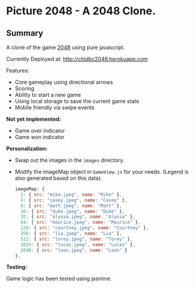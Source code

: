 # Picture 2048 - A 2048 Clone.

## Summary

A clone of the game [2048](http://gabrielecirulli.github.io/2048/) using pure javascript.  

Currently Deployed at: http://chidbc2048.herokuapp.com

Features:

- Core gameplay using directional arrows
- Scoring
- Ability to start a new game
- Using local storage to save the current game state
- Mobile friendly via swipe events

**Not yet implemented:**

- Game over indicator
- Game won indicator

**Personalization:**

- Swap out the images in the `images` directory.
- Modify the imageMap object in `GameView.js` for your needs. (Legend is also generated based on this data).

  ```js
  imageMap: {
    2: { src: "mike.jpeg", name: "Mike" },
    4: { src: "casey.jpeg", name: "Casey" },
    8: { src: "matt.jpeg", name: "Matt" },
    16: { src: "duke.jpeg", name: "Duke" },
    32: { src: "alyssa.jpeg", name: "Alyssa" },
    64: { src: "maurice.jpeg", name: "Maurice" },
    128: { src: "courtney.jpeg", name: "Courtney" },
    256: { src: "lia.jpeg", name: "Lia" },
    512: { src: "torey.jpeg", name: "Torey" },
    1024: { src: "lucas.jpeg", name: "Lucas" },
    2048: { src: "leon.jpeg", name: "Leon" }
  },
  ```

**Testing:**

Game logic has been tested using jasmine.
